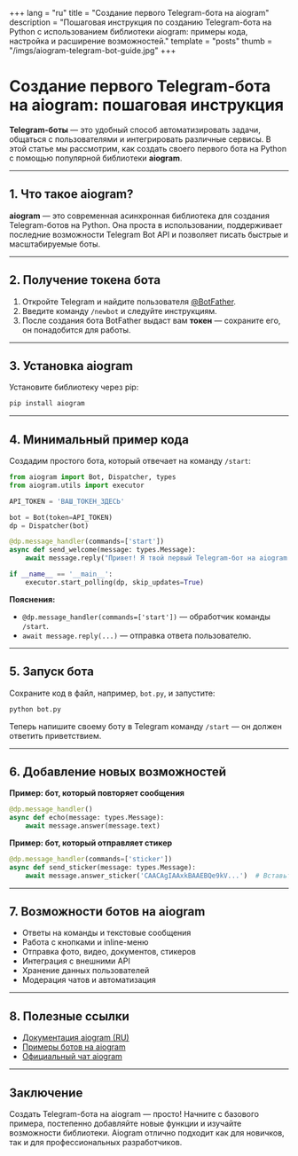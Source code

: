 +++
lang = "ru"
title = "Создание первого Telegram-бота на aiogram"
description = "Пошаговая инструкция по созданию Telegram-бота на Python с использованием библиотеки aiogram: примеры кода, настройка и расширение возможностей."
template = "posts"
thumb = "/imgs/aiogram-telegram-bot-guide.jpg"
+++

# Создание первого Telegram-бота на aiogram: пошаговая инструкция

**Telegram-боты** — это удобный способ автоматизировать задачи, общаться с пользователями и интегрировать различные сервисы. В этой статье мы рассмотрим, как создать своего первого бота на Python с помощью популярной библиотеки **aiogram**.

---

## 1. Что такое aiogram?

**aiogram** — это современная асинхронная библиотека для создания Telegram-ботов на Python. Она проста в использовании, поддерживает последние возможности Telegram Bot API и позволяет писать быстрые и масштабируемые боты.

---

## 2. Получение токена бота

1. Откройте Telegram и найдите пользователя [@BotFather](https://t.me/BotFather).
2. Введите команду `/newbot` и следуйте инструкциям.
3. После создания бота BotFather выдаст вам **токен** — сохраните его, он понадобится для работы.

---

## 3. Установка aiogram

Установите библиотеку через pip:

```bash
pip install aiogram
```

---

## 4. Минимальный пример кода

Создадим простого бота, который отвечает на команду `/start`:

```python
from aiogram import Bot, Dispatcher, types
from aiogram.utils import executor

API_TOKEN = 'ВАШ_ТОКЕН_ЗДЕСЬ'

bot = Bot(token=API_TOKEN)
dp = Dispatcher(bot)

@dp.message_handler(commands=['start'])
async def send_welcome(message: types.Message):
    await message.reply("Привет! Я твой первый Telegram-бот на aiogram.")

if __name__ == '__main__':
    executor.start_polling(dp, skip_updates=True)
```

**Пояснения:**
- `@dp.message_handler(commands=['start'])` — обработчик команды `/start`.
- `await message.reply(...)` — отправка ответа пользователю.

---

## 5. Запуск бота

Сохраните код в файл, например, `bot.py`, и запустите:

```bash
python bot.py
```

Теперь напишите своему боту в Telegram команду `/start` — он должен ответить приветствием.

---

## 6. Добавление новых возможностей

**Пример: бот, который повторяет сообщения**

```python
@dp.message_handler()
async def echo(message: types.Message):
    await message.answer(message.text)
```

**Пример: бот, который отправляет стикер**

```python
@dp.message_handler(commands=['sticker'])
async def send_sticker(message: types.Message):
    await message.answer_sticker('CAACAgIAAxkBAAEBQe9kV...')  # Вставьте ID стикера
```

---

## 7. Возможности ботов на aiogram

- Ответы на команды и текстовые сообщения
- Работа с кнопками и inline-меню
- Отправка фото, видео, документов, стикеров
- Интеграция с внешними API
- Хранение данных пользователей
- Модерация чатов и автоматизация

---

## 8. Полезные ссылки

- [Документация aiogram (RU)](https://docs.aiogram.dev/ru/latest/)
- [Примеры ботов на aiogram](https://github.com/aiogram/aiogram/tree/dev-3.x/examples)
- [Официальный чат aiogram](https://t.me/aiogram_ru)

---

## Заключение

Создать Telegram-бота на aiogram — просто! Начните с базового примера, постепенно добавляйте новые функции и изучайте возможности библиотеки. Aiogram отлично подходит как для новичков, так и для профессиональных разработчиков.